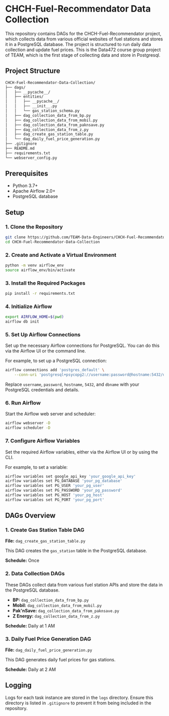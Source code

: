 # CHCH-Fuel-Recommendator Data Collection

This repository contains DAGs for the CHCH-Fuel-Recommendator project, which collects data from various official websites of fuel stations and stores it in a PostgreSQL database. The project is structured to run daily data collection and update fuel prices. This is the Data472 course group project of TEAM, which is the first stage of collecting data and store in Postgresql. 

## Project Structure

```bash
CHCH-Fuel-Recommendator-Data-Collection/
├── dags/
│   ├── __pycache__/
│   ├── entities/
│   │   ├── __pycache__/
│   │   ├── __init__.py
│   │   └── gas_station_schema.py
│   ├── dag_collection_data_from_bp.py
│   ├── dag_collection_data_from_mobil.py
│   ├── dag_collection_data_from_paknsave.py
│   ├── dag_collection_data_from_z.py
│   ├── dag_create_gas_station_table.py
│   └── dag_daily_fuel_price_generation.py
├── .gitignore
├── README.md
├── requirements.txt
└── webserver_config.py
```

## Prerequisites

- Python 3.7+
- Apache Airflow 2.0+
- PostgreSQL database

## Setup

### 1. Clone the Repository

```bash
git clone https://github.com/TEAM-Data-Engineers/CHCH-Fuel-Recommendator-Data-Collection.git
cd CHCH-Fuel-Recommendator-Data-Collection
```

### 2. Create and Activate a Virtual Environment

```bash
python -m venv airflow_env
source airflow_env/bin/activate
```

### 3. Install the Required Packages

```bash
pip install -r requirements.txt
```

### 4. Initialize Airflow

```bash
export AIRFLOW_HOME=$(pwd)
airflow db init
```

### 5. Set Up Airflow Connections

Set up the necessary Airflow connections for PostgreSQL. You can do this via the Airflow UI or the command line.

For example, to set up a PostgreSQL connection:

```bash
airflow connections add 'postgres_default' \
    --conn-uri 'postgresql+psycopg2://username:password@hostname:5432/dbname'
```

Replace `username`, `password`, `hostname`, `5432`, and `dbname` with your PostgreSQL credentials and details.

### 6. Run Airflow

Start the Airflow web server and scheduler:

```bash
airflow webserver -D
airflow scheduler -D
```

### 7. Configure Airflow Variables

Set the required Airflow variables, either via the Airflow UI or by using the CLI.

For example, to set a variable:

```bash
airflow variables set google_api_key 'your_google_api_key'
airflow variables set PG_DATABASE 'your_pg_database'
airflow variables set PG_USER 'your_pg_user'
airflow variables set PG_PASSWORD 'your_pg_password'
airflow variables set PG_HOST 'your_pg_host'
airflow variables set PG_PORT 'your_pg_port'
```

## DAGs Overview

### 1. Create Gas Station Table DAG

**File:** `dag_create_gas_station_table.py`

This DAG creates the `gas_station` table in the PostgreSQL database.

**Schedule:** Once

### 2. Data Collection DAGs

These DAGs collect data from various fuel station APIs and store the data in the PostgreSQL database.

- **BP:** `dag_collection_data_from_bp.py`
- **Mobil:** `dag_collection_data_from_mobil.py`
- **Pak'nSave:** `dag_collection_data_from_paknsave.py`
- **Z Energy:** `dag_collection_data_from_z.py`

**Schedule:** Daily at 1 AM

### 3. Daily Fuel Price Generation DAG

**File:** `dag_daily_fuel_price_generation.py`

This DAG generates daily fuel prices for gas stations.

**Schedule:** Daily at 2 AM

## Logging

Logs for each task instance are stored in the `logs` directory. Ensure this directory is listed in `.gitignore` to prevent it from being included in the repository.
